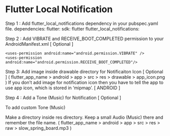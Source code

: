 # Flutter Local Notification

Step 1 : Add flutter_local_notifications dependency in your pubspec.yaml file.
dependencies:
  flutter:
    sdk: flutter
  flutter_local_notifications:
  
Step 2 : Add VIBRATE and RECEIVE_BOOT_COMPLETED permission to your AndroidManifest.xml [ Optional ]

    <uses-permission android:name="android.permission.VIBRATE" />
    <uses-permission android:name="android.permission.RECEIVE_BOOT_COMPLETED"/>
    
Step 3: Add image inside drawable directory for Notificaiton Icon [ Optional ]
( flutter_app_name > android > app > src > res > drawable > app_icon.png )
If you don’t add image for notification icon then you have to tell the app to use app icon, which is stored in ‘mipmap’. [ ANDROID ]


Step 4 : Add a Tone (Music) for Notification [ Optional ]

To add custom Tone (Music)

Make a directory inside res directory.
Keep a small Audio (Music) there and remember the file name.
( flutter_app_name > android > app > src > res > raw > slow_spring_board.mp3 )